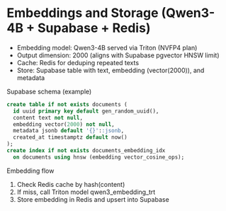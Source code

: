# Embeddings and Storage (Qwen3-4B + Supabase + Redis)

- Embedding model: Qwen3-4B served via Triton (NVFP4 plan)
- Output dimension: 2000 (aligns with Supabase pgvector HNSW limit)
- Cache: Redis for deduping repeated texts
- Store: Supabase table with text, embedding (vector(2000)), and metadata

Supabase schema (example)

```sql
create table if not exists documents (
  id uuid primary key default gen_random_uuid(),
  content text not null,
  embedding vector(2000) not null,
  metadata jsonb default '{}'::jsonb,
  created_at timestamptz default now()
);
create index if not exists documents_embedding_idx
  on documents using hnsw (embedding vector_cosine_ops);
```

Embedding flow
1) Check Redis cache by hash(content)
2) If miss, call Triton model qwen3_embedding_trt
3) Store embedding in Redis and upsert into Supabase

